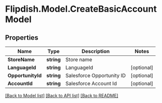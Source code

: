 # Flipdish.Model.CreateBasicAccountModel
## Properties

Name | Type | Description | Notes
------------ | ------------- | ------------- | -------------
**StoreName** | **string** | Store name | 
**LanguageId** | **string** | LanguageId | [optional] 
**OpportunityId** | **string** | Salesforce Opportunity ID | [optional] 
**AccountId** | **string** | Salesforce Account Id | [optional] 

[[Back to Model list]](../README.md#documentation-for-models) [[Back to API list]](../README.md#documentation-for-api-endpoints) [[Back to README]](../README.md)

